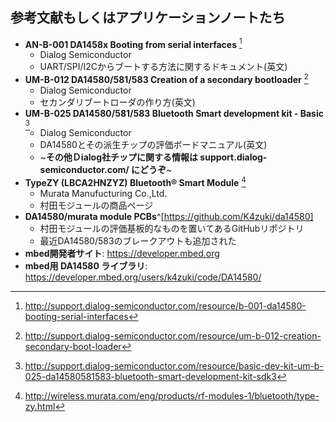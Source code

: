 
## 参考文献もしくはアプリケーションノートたち
* **AN-B-001 DA1458x
    Booting from serial interfaces** [^0.3.1]
    * Dialog Semiconductor
    * UART/SPI/I2Cからブートする方法に関するドキュメント(英文)
* **UM-B-012 DA14580/581/583 Creation of a secondary bootloader** [^0.3.2]
    * Dialog Semiconductor
    * セカンダリブートローダの作り方(英文)
* **UM-B-025 DA14580/581/583 Bluetooth Smart development kit - Basic** [^0.3.3]
    * Dialog Semiconductor
    * DA14580とその派生チップの評価ボードマニュアル(英文)
    * ~**その他Ｄialog社チップに関する情報は support.dialog-semiconductor.com/ にどうぞ**~
* **TypeZY (LBCA2HNZYZ) Bluetooth® Smart Module** [^0.3.4]
    * Murata Manufucturing Co.,Ltd.
    * 村田モジュールの商品ページ
* **DA14580/murata module PCBs**^[https://github.com/K4zuki/da14580]
    * 村田モジュールの評価基板的なものを置いてあるGitHubリポジトリ
    * 最近DA14580/583のブレークアウトも追加された
* **mbed開発者サイト**: https://developer.mbed.org
* **mbed用 DA14580 ライブラリ**:
https://developer.mbed.org/users/k4zuki/code/DA14580/

[^0.3.1]: http://support.dialog-semiconductor.com/resource/b-001-da14580-booting-serial-interfaces
[^0.3.2]: http://support.dialog-semiconductor.com/resource/um-b-012-creation-secondary-boot-loader
[^0.3.3]: http://support.dialog-semiconductor.com/resource/basic-dev-kit-um-b-025-da14580581583-bluetooth-smart-development-kit-sdk3
[^0.3.4]: http://wireless.murata.com/eng/products/rf-modules-1/bluetooth/type-zy.html

